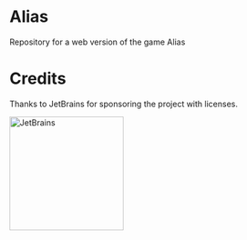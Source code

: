 # Alias
Repository for a web version of the game Alias

# Credits
Thanks to JetBrains for sponsoring the project with licenses.

<img src="https://resources.jetbrains.com/storage/products/company/brand/logos/jb_beam.png" alt="JetBrains" width="200" height="200">